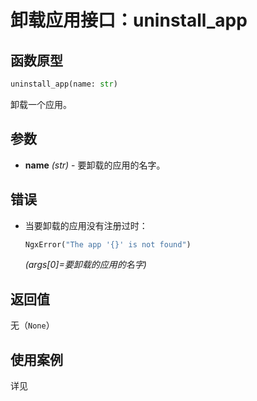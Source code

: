 # 卸载应用接口：uninstall_app

## 函数原型

```python
uninstall_app(name: str)
```

卸载一个应用。

## 参数

- **name** *(str)* - 要卸载的应用的名字。

## 错误

- 当要卸载的应用没有注册过时：

  ```python
  NgxError("The app '{}' is not found")
  ```

  *(args[0]=要卸载的应用的名字)*

## 返回值

无（```None```）

## 使用案例

详见